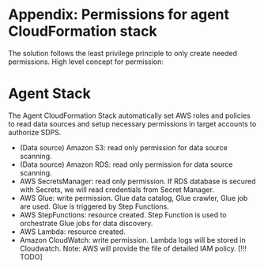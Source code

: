 # Appendix: Permissions for agent CloudFormation stack

The solution follows the least privilege principle to only create needed permissions. High level concept for permission:

# Agent Stack

The Agent CloudFormation Stack automatically set AWS roles and policies to read data sources and setup necessary permissions in target accounts to authorize SDPS. 

- (Data source) Amazon S3: read only permission for data source scanning.
- (Data source) Amazon RDS: read only permission for data source scanning. 
- AWS SecretsManager: read only permission. If RDS database is secured with Secrets, we will read credentials from Secret Manager.
- AWS Glue: write permission. Glue data catalog, Glue crawler, Glue job are used. Glue is triggered by Step Functions.
- AWS StepFunctions: resource created. Step Function is used to orchestrate Glue jobs for data discovery.
- AWS Lambda: resource created.
- Amazon CloudWatch: write permission. Lambda logs will be stored in Cloudwatch.
Note: AWS will provide the file of detailed IAM policy. [!!! TODO]

